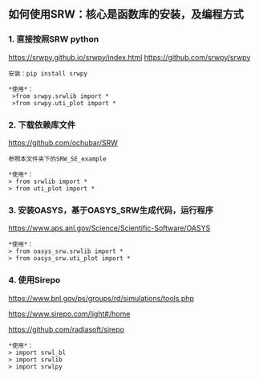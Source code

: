 ## 如何使用SRW：核心是函数库的安装，及编程方式

### 1. 直接按照SRW python

   <https://srwpy.github.io/srwpy/index.html>
   <https://github.com/srwpy/srwpy>

    安装：pip install srwpy

    *使用*：
     >from srwpy.srwlib import *
     >from srwpy.uti_plot import *


### 2. 下载依赖库文件

   <https://github.com/ochubar/SRW>

    参照本文件夹下的SRW_SE_example

    *使用*：
    > from srwlib import *
    > from uti_plot import *


### 3. 安装OASYS，基于OASYS_SRW生成代码，运行程序

<https://www.aps.anl.gov/Science/Scientific-Software/OASYS>
   
    *使用*：
    > from oasys_srw.srwlib import *
    > from oasys_srw.uti_plot import *

### 4. 使用Sirepo

 <https://www.bnl.gov/ps/groups/rd/simulations/tools.php>

 <https://www.sirepo.com/light#/home>

 <https://github.com/radiasoft/sirepo>

    *使用*：
    > import srwl_bl
    > import srwlib
    > import srwlpy
